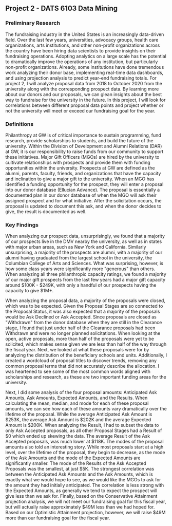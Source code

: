 ## Project 2 - DATS 6103 Data Mining

### Preliminary Research

The fundraising industry in the United States is an increasingly data-driven field. Over the last few years, universities, advocacy groups, health care organizations, arts institutions, and other non-profit organizations across the country have been hiring data scientists to provide insights on their fundraising operations. Adopting analytics on a large scale has the potential to dramatically improve the operations of any institution, but particularly non-profit organizations. Already, some institutions have done tremendous work analyzing their donor base, implementing real-time data dashboards, and using projection analysis to predict year-end fundraising totals. For project 2, I will analyze proposal data from 2018 to October 2020 from the university along with the corresponding prospect data. By learning more about our donors and our proposals, we can glean insights about the best way to fundraise for the university in the future. In this project, I will look for correlations between different proposal data points and project whether or not the university will meet or exceed our fundraising goal for the year. 


### Definitions

Philanthropy at GW is of critical importance to sustain programming, fund research, provide scholarships to students, and build the future of the university. Within the Division of Development and Alumni Relations (DAR) at GW, it is our responsibility to raise funds from our community to support these initiatives. Major Gift Officers (MGOs) are hired by the university to cultivate relationships with prospects and provide them with funding opportunities within the university. Prospects at GW are defined as the alumni, parents, faculty, friends, and organizations that have the capacity and inclination to give a major gift to the university. When an MGO has identified a funding opportunity for the prospect, they will enter a proposal into our donor database (Ellucian Advance). The proposal is essentially a documented plan in our donor database of when the MGO will ask their assigned prospect and for what initiative. After the solicitation occurs, the proposal is updated to document this ask, and when the donor decides to give, the result is documented as well.
 

### Key Findings

When analyzing our prospect data, unsurprisingly, we found that a majority of our prospects live in the DMV nearby the university, as well as in states with major urban areas, such as New York and California. Similarly unsurprising, a majority of the prospects are alumni, with a majority of our alumni having graduated from the largest school in the university, the Columbian College of Arts and Sciences. What was surprising, however, is how some class years were significantly more "generous" than others. When analyzing all three philanthropic capacity ratings, we found a majority of our major gift prospects from the last few years had a major gift capacity around $100K - $249K, with only a handful of our prospects having the capacity to give $1M+. 

When analyzing the proposal data, a majority of the proposals were closed, which was to be expected. Given the Proposal Stages are so connected to the Proposal Status, it was also expected that a majority of the proposals would be Ask Declined or Ask Accepted. Since proposals are closed as "Withdrawn" from the donor database when they are still in the Clearance stage, I found that just under half of the Clearance proposals had been Withdrawn and were no longer planned solicitations. When looking at the open, active proposals, more than half of the proposals were yet to be solicited, which makes sense given we are less than half of the way through the fiscal year. Next, we looked at what these proposals were for by analyzing the distribution of the beneficiary schools and units. Additionally, I created a wordcloud of proposal titles to discover trends, removing any common proposal terms that did not accurately describe the allocation. I was heartened to see some of the most common words aligned with scholarships and research, as these are two important funding areas for the university. 

Next, I did some analysis of the four proposal amounts: Anticipated Ask Amounts, Ask Amounts, Expected Amounts, and the Results. When calculating the mean, median, and mode for each of these proposal amounts, we can see how each of these amounts vary dramatically over the lifetime of the proposal. While the average Anticipated Ask Amount is $253K, the average Ask Amount is $202K  and the average Expected Amount is $200K. When analyzing the Result, I had to subset the data to only Ask Accepted proposals, as all other Proposal Stages had a Result of $0 which ended up skewing the data. The average Result of the Ask Accepted proposals, was much lower at $118K. The modes of the proposal amounts also told an interesting story. While most proposals start at a high level, over the lifetime of the proposal, they begin to decrease, as the mode of the Ask Amounts and the mode of the Expected Amounts are significantly smaller. The mode of the Results of the Ask Accepted Proposals was the smallest, at just $5K. The strongest correlation was between the Anticipated Ask Amounts and the Ask Amounts, which is exactly what we would hope to see, as we would like the MGOs to ask for the amount they had initially anticipated. The correlation is less strong with the Expected Amounts, as generally we tend to expect the prospect will give less than we ask for. Finally, based on the Conservative Attainment projection analysis, we will not meet our fundraising goal for this fiscal year, but will actually raise approximately $49M less than we had hoped for. Based on our Optimistic Attainment projection, however, we will raise $49M more than our fundraising goal for the fiscal year. 
